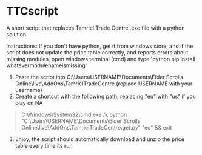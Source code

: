 # TTCscript
A short script that replaces Tamriel Trade Centre .exe file with a python solution


Instructions: 
If you don't have python, get it from windows store, and if the script does not update the price table correctly, and reports errors about missing modules, open windows terminal (cmd) and type 'python pip install whatevermodulenameismissing'

1. Paste the script into C:\Users\USERNAME\Documents\Elder Scrolls Online\live\AddOns\TamrielTradeCentre (replace USERNAME with your username)
2. Create a shortcut with the following path, replacing "eu" with "us" if you play on NA
>C:\Windows\System32\cmd.exe /k python "C:\Users\USERNAME\Documents\Elder Scrolls Online\live\AddOns\TamrielTradeCentre\get.py" "eu" && exit

3. Enjoy, the script should automatically download and unzip the price table every time its run

